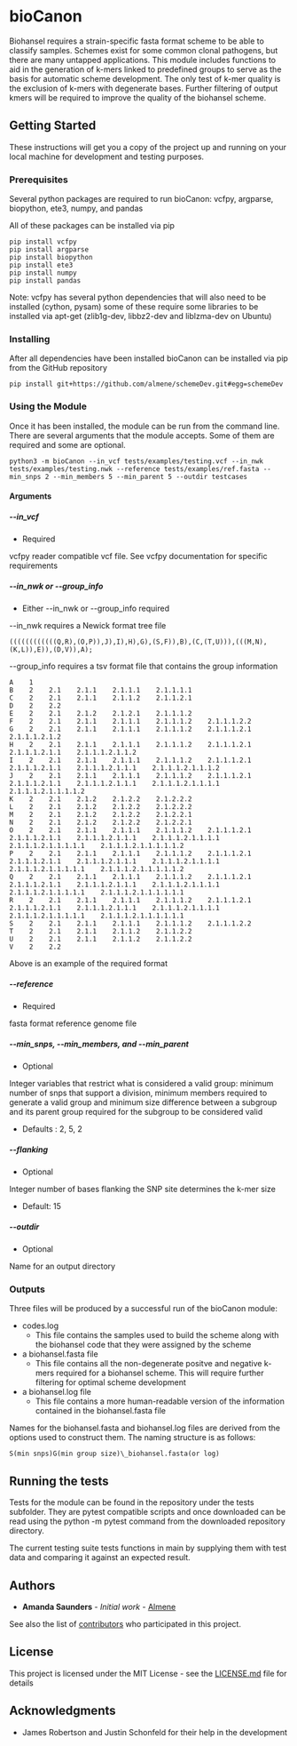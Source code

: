 # bioCanon

Biohansel requires a strain-specific fasta format scheme to be able to classify samples.
Schemes exist for some common clonal pathogens, but there are many untapped applications.
This module includes functions to aid in the generation of k-mers linked to predefined groups
to serve as the basis for automatic scheme development.  The only test of k-mer quality is the
exclusion of k-mers with degenerate bases.  Further filtering of output kmers will be required
to improve the quality of the biohansel scheme.

## Getting Started

These instructions will get you a copy of the project up and running on your local machine for 
development and testing purposes.

### Prerequisites
Several python packages are required to run bioCanon:
vcfpy,
argparse,
biopython,
ete3,
numpy, and
pandas

All of these packages can be installed via pip
```
pip install vcfpy
pip install argparse
pip install biopython
pip install ete3
pip install numpy
pip install pandas
```
Note: vcfpy has several python dependencies that will also need to be installed (cython, pysam) some of these 
require some libraries to be installed via apt-get (zlib1g-dev,  libbz2-dev and liblzma-dev on Ubuntu)

### Installing

After all dependencies have been installed bioCanon can be installed via pip from the GitHub repository

```
pip install git+https://github.com/almene/schemeDev.git#egg=schemeDev
```

### Using the Module

Once it has been installed, the module can be run from the command line.  There are several arguments that the module accepts.  Some of them are required and some are optional.

```
python3 -m bioCanon --in_vcf tests/examples/testing.vcf --in_nwk tests/examples/testing.nwk --reference tests/examples/ref.fasta --min_snps 2 --min_members 5 --min_parent 5 --outdir testcases
```

#### Arguments

##### --in_vcf
* Required

vcfpy reader compatible vcf file.  See vcfpy documentation for specific requirements

##### --in_nwk or --group_info
* Either --in_nwk or --group_info required

--in_nwk requires a Newick format tree file
```
((((((((((((Q,R),(O,P)),J),I),H),G),(S,F)),B),(C,(T,U))),(((M,N),(K,L)),E)),(D,V)),A);
```
--group_info requires a tsv format file that contains the group information

```
A    1    
B    2    2.1    2.1.1    2.1.1.1    2.1.1.1.1
C    2    2.1    2.1.1    2.1.1.2    2.1.1.2.1
D    2    2.2    
E    2    2.1    2.1.2    2.1.2.1    2.1.1.1.2
F    2    2.1    2.1.1    2.1.1.1    2.1.1.1.2    2.1.1.1.2.2
G    2    2.1    2.1.1    2.1.1.1    2.1.1.1.2    2.1.1.1.2.1    2.1.1.1.2.1.2
H    2    2.1    2.1.1    2.1.1.1    2.1.1.1.2    2.1.1.1.2.1    2.1.1.1.2.1.1    2.1.1.1.2.1.1.2
I    2    2.1    2.1.1    2.1.1.1    2.1.1.1.2    2.1.1.1.2.1    2.1.1.1.2.1.1    2.1.1.1.2.1.1.1    2.1.1.1.2.1.1.1.2
J    2    2.1    2.1.1    2.1.1.1    2.1.1.1.2    2.1.1.1.2.1    2.1.1.1.2.1.1    2.1.1.1.2.1.1.1    2.1.1.1.2.1.1.1.1    2.1.1.1.2.1.1.1.1.2
K    2    2.1    2.1.2    2.1.2.2    2.1.2.2.2
L    2    2.1    2.1.2    2.1.2.2    2.1.2.2.2
M    2    2.1    2.1.2    2.1.2.2    2.1.2.2.1
N    2    2.1    2.1.2    2.1.2.2    2.1.2.2.1
O    2    2.1    2.1.1    2.1.1.1    2.1.1.1.2    2.1.1.1.2.1    2.1.1.1.2.1.1    2.1.1.1.2.1.1.1    2.1.1.1.2.1.1.1.1    2.1.1.1.2.1.1.1.1.1    2.1.1.1.2.1.1.1.1.1.2
P    2    2.1    2.1.1    2.1.1.1    2.1.1.1.2    2.1.1.1.2.1    2.1.1.1.2.1.1    2.1.1.1.2.1.1.1    2.1.1.1.2.1.1.1.1    2.1.1.1.2.1.1.1.1.1    2.1.1.1.2.1.1.1.1.1.2
Q    2    2.1    2.1.1    2.1.1.1    2.1.1.1.2    2.1.1.1.2.1    2.1.1.1.2.1.1    2.1.1.1.2.1.1.1    2.1.1.1.2.1.1.1.1    2.1.1.1.2.1.1.1.1.1    2.1.1.1.2.1.1.1.1.1.1
R    2    2.1    2.1.1    2.1.1.1    2.1.1.1.2    2.1.1.1.2.1    2.1.1.1.2.1.1    2.1.1.1.2.1.1.1    2.1.1.1.2.1.1.1.1    2.1.1.1.2.1.1.1.1.1    2.1.1.1.2.1.1.1.1.1.1
S    2    2.1    2.1.1    2.1.1.1    2.1.1.1.2    2.1.1.1.2.2
T    2    2.1    2.1.1    2.1.1.2    2.1.1.2.2
U    2    2.1    2.1.1    2.1.1.2    2.1.1.2.2
V    2    2.2
```
Above is an example of the required format

##### --reference
* Required

fasta format reference genome file

##### --min_snps, --min_members, and --min_parent
* Optional

Integer variables that restrict what is considered a valid group: minimum number of snps that support a division, minimum members required to generate a valid group and minimum size difference between a subgroup and its parent group required for the subgroup to be considered valid

* Defaults : 2, 5, 2
##### --flanking
* Optional

Integer number of bases flanking the SNP site determines the k-mer size

* Default: 15

##### --outdir
* Optional

Name for an output directory

### Outputs
Three files will be produced by a successful run of the bioCanon module:
* codes.log
  * This file contains the samples used to build the scheme along with the biohansel code that they were assigned by the scheme
* a biohansel.fasta file
  * This file contains all the non-degenerate positve and negative k-mers required for a biohansel scheme.  This will require further filtering for optimal scheme development
* a biohansel.log file
  * This file contains a more human-readable version of the information contained in the biohansel.fasta file

Names for the biohansel.fasta and biohansel.log files are derived from the options used to construct them.  The naming structure is as follows:
```
S(min snps)G(min group size)\_biohansel.fasta(or log)
```
## Running the tests

Tests for the module can be found in the repository under the tests subfolder.  They are pytest compatible scripts and once downloaded can be read using the python -m pytest command from the downloaded repository directory.

The current testing suite tests functions in main by supplying them with test data and comparing it against an expected result.

## Authors

* **Amanda Saunders** - *Initial work* - [Almene](https://github.com/almene)

See also the list of [contributors](https://github.com/your/project/contributors) who participated in this project.

## License

This project is licensed under the MIT License - see the [LICENSE.md](LICENSE.md) file for details

## Acknowledgments

* James Robertson and Justin Schonfeld for their help in the development
